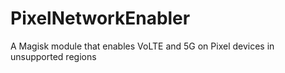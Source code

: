 # PixelNetworkEnabler
A Magisk module that enables VoLTE and 5G on Pixel devices in unsupported regions
